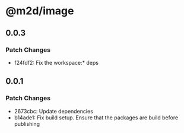 # @m2d/image

## 0.0.3

### Patch Changes

- f24fdf2: Fix the workspace:\* deps

## 0.0.1

### Patch Changes

- 2673cbc: Update dependencies
- b14ade1: Fix build setup. Ensure that the packages are build before publishing
